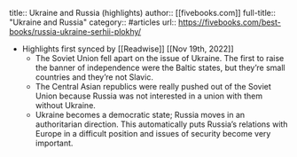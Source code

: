 title:: Ukraine and Russia (highlights)
author:: [[fivebooks.com]]
full-title:: "Ukraine and Russia"
category:: #articles
url:: https://fivebooks.com/best-books/russia-ukraine-serhii-plokhy/

- Highlights first synced by [[Readwise]] [[Nov 19th, 2022]]
	- The Soviet Union fell apart on the issue of Ukraine. The first to raise the banner of independence were the Baltic states, but they’re small countries and they’re not Slavic.
	- The Central Asian republics were really pushed out of the Soviet Union because Russia was not interested in a union with them without Ukraine.
	- Ukraine becomes a democratic state; Russia moves in an authoritarian direction. This automatically puts Russia’s relations with Europe in a difficult position and issues of security become very important.